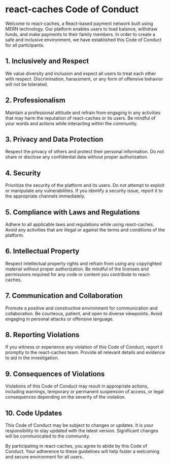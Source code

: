 # react-caches Code of Conduct

Welcome to react-caches, a React-based payment network built using MERN technology. Our platform enables users to load balance, withdraw funds, and make payments to their family members. In order to create a safe and inclusive environment, we have established this Code of Conduct for all participants.

## 1. Inclusively and Respect

We value diversity and inclusion and expect all users to treat each other with respect. Discrimination, harassment, or any form of offensive behavior will not be tolerated.

## 2. Professionalism

Maintain a professional attitude and refrain from engaging in any activities that may harm the reputation of react-caches or its users. Be mindful of your words and actions while interacting within the community.

## 3. Privacy and Data Protection

Respect the privacy of others and protect their personal information. Do not share or disclose any confidential data without proper authorization.

## 4. Security

Prioritize the security of the platform and its users. Do not attempt to exploit or manipulate any vulnerabilities. If you identify a security issue, report it to the appropriate channels immediately.

## 5. Compliance with Laws and Regulations

Adhere to all applicable laws and regulations while using react-caches. Avoid any activities that are illegal or against the terms and conditions of the platform.

## 6. Intellectual Property

Respect intellectual property rights and refrain from using any copyrighted material without proper authorization. Be mindful of the licenses and permissions required for any code or content you contribute to react-caches.

## 7. Communication and Collaboration

Promote a positive and constructive environment for communication and collaboration. Be courteous, patient, and open to diverse viewpoints. Avoid engaging in personal attacks or offensive language.

## 8. Reporting Violations

If you witness or experience any violation of this Code of Conduct, report it promptly to the react-caches team. Provide all relevant details and evidence to aid in the investigation.

## 9. Consequences of Violations

Violations of this Code of Conduct may result in appropriate actions, including warnings, temporary or permanent suspension of access, or legal consequences depending on the severity of the violation.

## 10. Code Updates

This Code of Conduct may be subject to changes or updates. It is your responsibility to stay updated with the latest version. Significant changes will be communicated to the community.

By participating in react-caches, you agree to abide by this Code of Conduct. Your adherence to these guidelines will help foster a welcoming and secure environment for all users.

